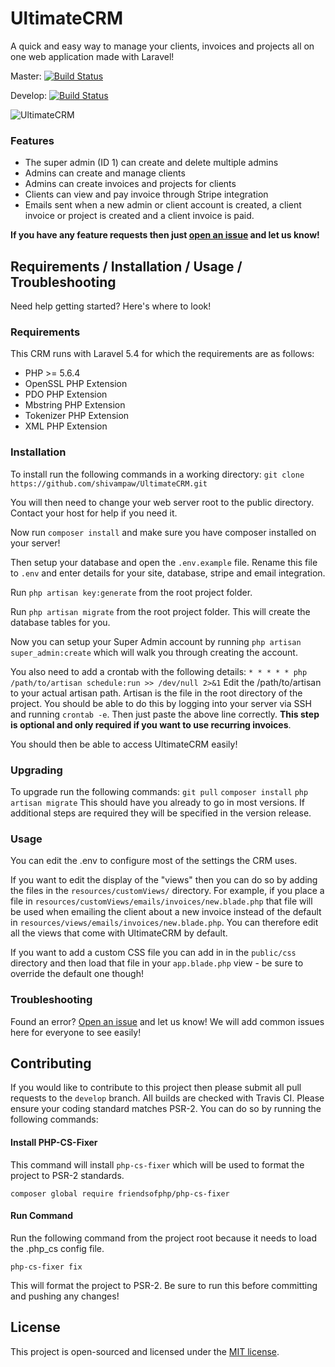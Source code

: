 # UltimateCRM
A quick and easy way to manage your clients, invoices and projects all on one web application made with Laravel!

Master: [![Build Status](https://travis-ci.org/shivampaw/UltimateCRM.svg?branch=master)](https://travis-ci.org/shivampaw/UltimateCRM)

Develop: [![Build Status](https://travis-ci.org/shivampaw/UltimateCRM.svg?branch=develop)](https://travis-ci.org/shivampaw/UltimateCRM)

![UltimateCRM](https://i.imgur.com/UMAIxfa.png)

### Features
* The super admin (ID 1) can create and delete multiple admins
* Admins can create and manage clients
* Admins can create invoices and projects for clients
* Clients can view and pay invoice through Stripe integration
* Emails sent when a new admin or client account is created, a client invoice or project is created and a client invoice is paid.

**If you have any feature requests then just [open an issue](https://github.com/shivampaw/UltimateCRM/issues/new) and let us know!**

## Requirements / Installation / Usage / Troubleshooting
Need help getting started? Here's where to look!
### Requirements
This CRM runs with Laravel 5.4 for which the requirements are as follows:
* PHP >= 5.6.4
* OpenSSL PHP Extension
* PDO PHP Extension
* Mbstring PHP Extension
* Tokenizer PHP Extension
* XML PHP Extension

### Installation
To install run the following commands in a working directory:
`git clone https://github.com/shivampaw/UltimateCRM.git`

You will then need to change your web server root to the public directory. Contact your host for help if you need it.

Now run `composer install` and make sure you have composer installed on your server!

Then setup your database and open the `.env.example` file. Rename this file to `.env` and enter details for your site, database, stripe and email integration.

Run `php artisan key:generate` from the root project folder.

Run `php artisan migrate` from the root project folder. This will create the database tables for you.

Now you can setup your Super Admin account by running `php artisan super_admin:create` which will walk you through creating the account.

You also need to add a crontab with the following details: `* * * * * php /path/to/artisan schedule:run >> /dev/null 2>&1` Edit the /path/to/artisan to your actual artisan path. Artisan is the file in the root directory of the project. You should be able to do this by logging into your server via SSH and running `crontab -e`. Then just paste the above line correctly. **This step is optional and only required if you want to use recurring invoices**.

You should then be able to access UltimateCRM easily!

### Upgrading
To upgrade run the following commands:
`git pull`
`composer install`
`php artisan migrate`
This should have you already to go in most versions. If additional steps are required they will be specified in the version release.

### Usage
You can edit the .env to configure most of the settings the CRM uses.

If you want to edit the display of the "views" then you can do so by adding the files in the `resources/customViews/` directory.
For example, if you place a file in `resources/customViews/emails/invoices/new.blade.php` that file will be used when emailing the client about a new invoice instead of the default in `resources/views/emails/invoices/new.blade.php`. You can therefore edit all the views that come with UltimateCRM by default.

If you want to add a custom CSS file you can add in in the `public/css` directory and then load that file in your `app.blade.php` view - be sure to override the default one though!

### Troubleshooting
Found an error? [Open an issue](https://github.com/shivampaw/UltimateCRM/issues/new) and let us know! 
We will add common issues here for everyone to see easily!

## Contributing
If you would like to contribute to this project then please submit all pull requests to the `develop` branch.
All builds are checked with Travis CI.
Please ensure your coding standard matches PSR-2. You can do so by running the following commands:

#### Install PHP-CS-Fixer
This command will install `php-cs-fixer` which will be used to format the project to PSR-2 standards.

`composer global require friendsofphp/php-cs-fixer`

#### Run Command
Run the following command from the project root because it needs to load the .php_cs config file.

`php-cs-fixer fix`

This will format the project to PSR-2. Be sure to run this before committing and pushing any changes!

## License
This project is open-sourced and licensed under the [MIT license](http://opensource.org/licenses/MIT).

